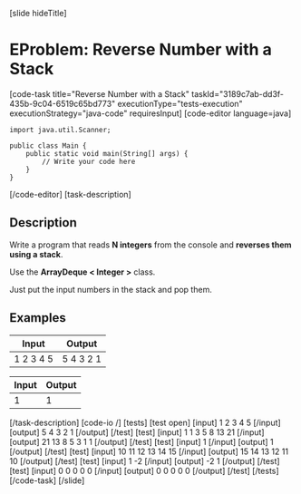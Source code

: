[slide hideTitle]
# EProblem: Reverse Number with a Stack
[code-task title="Reverse Number with a Stack" taskId="3189c7ab-dd3f-435b-9c04-6519c65bd773" executionType="tests-execution" executionStrategy="java-code" requiresInput]
[code-editor language=java]
```
import java.util.Scanner;

public class Main {
    public static void main(String[] args) {
        // Write your code here
    }
}
```
[/code-editor]
[task-description]
## Description
Write a program that reads **N integers** from the console and **reverses them using a stack**.

Use the **ArrayDeque < Integer >** class.

Just put the input numbers in the stack and pop them.

## Examples
| **Input** | **Output** |
| --- | --- |
| 1 2 3 4 5 | 5 4 3 2 1 |


| **Input** | **Output** |
| --- | --- |
| 1 | 1 |

[/task-description]
[code-io /]
[tests]
[test open]
[input]
1 2 3 4 5
[/input]
[output]
5 4 3 2 1
[/output]
[/test]
[test]
[input]
1 1 3 5 8 13 21
[/input]
[output]
21 13 8 5 3 1 1
[/output]
[/test]
[test]
[input]
1
[/input]
[output]
1
[/output]
[/test]
[test]
[input]
10 11 12 13 14 15
[/input]
[output]
15 14 13 12 11 10
[/output]
[/test]
[test]
[input]
1 -2
[/input]
[output]
-2 1
[/output]
[/test]
[test]
[input]
0 0 0 0 0
[/input]
[output]
0 0 0 0 0
[/output]
[/test]
[/tests]
[/code-task]
[/slide]
